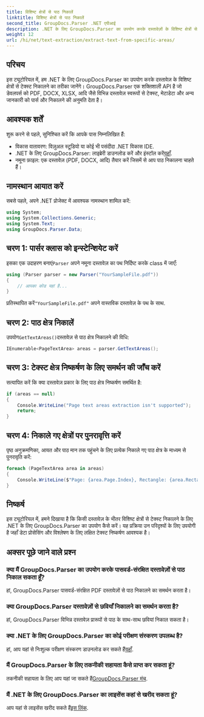 ```yaml
---
title: विशिष्ट क्षेत्रों से पाठ निकालें
linktitle: विशिष्ट क्षेत्रों से पाठ निकालें
second_title: GroupDocs.Parser .NET एपीआई
description: .NET के लिए GroupDocs.Parser का उपयोग करके दस्तावेज़ों के विशिष्ट क्षेत्रों से टेक्स्ट निकालने का तरीका जानें। आसान चरण-दर-चरण मार्गदर्शिका।
weight: 12
url: /hi/net/text-extraction/extract-text-from-specific-areas/
---
```

## परिचय
इस ट्यूटोरियल में, हम .NET के लिए GroupDocs.Parser का उपयोग करके दस्तावेज़ के विशिष्ट क्षेत्रों से टेक्स्ट निकालने का तरीका जानेंगे। GroupDocs.Parser एक शक्तिशाली API है जो डेवलपर्स को PDF, DOCX, XLSX, आदि जैसे विभिन्न दस्तावेज़ स्वरूपों से टेक्स्ट, मेटाडेटा और अन्य जानकारी को पार्स और निकालने की अनुमति देता है।
## आवश्यक शर्तें
शुरू करने से पहले, सुनिश्चित करें कि आपके पास निम्नलिखित हैं:
- विकास वातावरण: विज़ुअल स्टूडियो या कोई भी पसंदीदा .NET विकास IDE.
-  .NET के लिए GroupDocs.Parser: लाइब्रेरी डाउनलोड करें और इंस्टॉल करें[यहाँ](https://releases.groupdocs.com/parser/net/).
- नमूना फ़ाइल: एक दस्तावेज़ (PDF, DOCX, आदि) तैयार करें जिसमें से आप पाठ निकालना चाहते हैं।

## नामस्थान आयात करें
सबसे पहले, अपने .NET प्रोजेक्ट में आवश्यक नामस्थान शामिल करें:
```csharp
using System;
using System.Collections.Generic;
using System.Text;
using GroupDocs.Parser.Data;
```
## चरण 1: पार्सर क्लास को इन्स्टेन्शियेट करें
 इसका एक उदाहरण बनाएं`Parser` अपने नमूना दस्तावेज़ का पथ निर्दिष्ट करके class में जाएँ:
```csharp
using (Parser parser = new Parser("YourSampleFile.pdf"))
{
    // आपका कोड यहां है...
}
```
 प्रतिस्थापित करें`"YourSampleFile.pdf"` अपने वास्तविक दस्तावेज़ के पथ के साथ.
## चरण 2: पाठ क्षेत्र निकालें
 उपयोग`GetTextAreas()`दस्तावेज़ से पाठ क्षेत्र निकालने की विधि:
```csharp
IEnumerable<PageTextArea> areas = parser.GetTextAreas();
```
## चरण 3: टेक्स्ट क्षेत्र निष्कर्षण के लिए समर्थन की जाँच करें
सत्यापित करें कि क्या दस्तावेज़ प्रकार के लिए पाठ क्षेत्र निष्कर्षण समर्थित है:
```csharp
if (areas == null)
{
    Console.WriteLine("Page text areas extraction isn't supported");
    return;
}
```
## चरण 4: निकाले गए क्षेत्रों पर पुनरावृत्ति करें
पृष्ठ अनुक्रमणिका, आयत और पाठ मान तक पहुंचने के लिए प्रत्येक निकाले गए पाठ क्षेत्र के माध्यम से पुनरावृति करें:
```csharp
foreach (PageTextArea area in areas)
{
    Console.WriteLine($"Page: {area.Page.Index}, Rectangle: {area.Rectangle}, Text: {area.Text}");
}
```

## निष्कर्ष
इस ट्यूटोरियल में, हमने दिखाया है कि किसी दस्तावेज़ के भीतर विशिष्ट क्षेत्रों से टेक्स्ट निकालने के लिए .NET के लिए GroupDocs.Parser का उपयोग कैसे करें। यह प्रक्रिया उन परिदृश्यों के लिए उपयोगी है जहाँ डेटा प्रोसेसिंग और विश्लेषण के लिए लक्षित टेक्स्ट निष्कर्षण आवश्यक है।

## अक्सर पूछे जाने वाले प्रश्न
### क्या मैं GroupDocs.Parser का उपयोग करके पासवर्ड-संरक्षित दस्तावेज़ों से पाठ निकाल सकता हूँ?
हां, GroupDocs.Parser पासवर्ड-संरक्षित PDF दस्तावेज़ों से पाठ निकालने का समर्थन करता है।
### क्या GroupDocs.Parser दस्तावेज़ों से छवियाँ निकालने का समर्थन करता है?
हां, GroupDocs.Parser विभिन्न दस्तावेज़ प्रारूपों से पाठ के साथ-साथ छवियां निकाल सकता है।
### क्या .NET के लिए GroupDocs.Parser का कोई परीक्षण संस्करण उपलब्ध है?
 हां, आप यहां से निःशुल्क परीक्षण संस्करण डाउनलोड कर सकते हैं[यहाँ](https://releases.groupdocs.com/).
### मैं GroupDocs.Parser के लिए तकनीकी सहायता कैसे प्राप्त कर सकता हूं?
 तकनीकी सहायता के लिए आप यहां जा सकते हैं[GroupDocs.Parser मंच](https://forum.groupdocs.com/c/parser/17).
### मैं .NET के लिए GroupDocs.Parser का लाइसेंस कहां से खरीद सकता हूं?
 आप यहां से लाइसेंस खरीद सकते हैं[इस लिंक](https://purchase.groupdocs.com/buy).